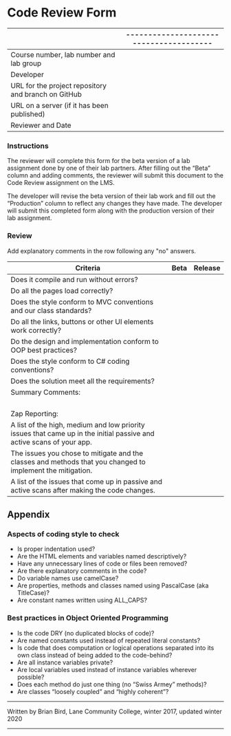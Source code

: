 # Code Review Form

|                                                      | --------------------------------------- |
| ---------------------------------------------------- | --------------------------------------- |
| Course  number, lab number and lab group             |                                         |
| Developer                                            |                                         |
| URL  for the project repository and branch on GitHub |                                         |
| URL  on a server (if it has been published)          |                                         |
| Reviewer  and Date                                   |                                         |

###  Instructions

The reviewer will complete this form for the beta version of a lab assignment done by one of their lab partners. After filling out the “Beta” column and adding comments, the reviewer will submit this document to the Code Review assignment on the LMS.

The developer will revise the beta version of their lab work and fill out the “Production” column to reflect any changes they have made. The developer will submit this completed form along with the production version of their lab assignment.

### Review

Add explanatory comments in the row following any "no" answers.

| **Criteria**                                                 | **Beta** | **Release** |
| ------------------------------------------------------------ | -------- | ----------- |
| Does it compile and run without errors?                      |          |             |
| Do all the pages load correctly?                             |          |             |
| Does the style conform to MVC conventions and our class standards? |          |             |
| Do all the links, buttons or other UI elements work correctly? |          |             |
| Do the design and implementation conform to OOP best practices? |          |             |
| Does the style conform to C# coding conventions?             |          |             |
| Does the solution meet all the requirements?                 |          |             |
| Summary Comments:                                            |          |             |
|                                                              |          |             |
|                                                              |          |             |
|                                                              |          |             |
|                                                              |          |             |
| Zap Reporting:                                               |          |             |
| A list of the high, medium and low priority issues that came up in the initial passive and active scans of your app. |          |             |
| The issues you chose to mitigate and the classes and methods that you changed to implement the mitigation. |          |             |
| A list of the issues that come up in passive and active scans after making the code changes. |          |             |

 

 

## Appendix

### Aspects of coding style to check

- Is proper indentation used?
- Are the HTML elements and variables named descriptively?
- Have any unnecessary lines of code or files been removed?
- Are there explanatory comments in the code?
- Do variable names use camelCase? 
- Are properties, methods and classes named using PascalCase (aka TitleCase)?
- Are constant names written using ALL_CAPS?



### Best practices in Object Oriented Programming

- Is the code DRY (no duplicated blocks of code)?
- Are named constants used instead of repeated literal constants?
- Is code that does computation or logical operations separated into its own class instead of being added to the code-behind?
- Are all instance variables private?
- Are local variables used instead of instance variables wherever possible?
- Does each method do just one thing (no “Swiss Armey” methods)?
- Are classes “loosely coupled” and “highly coherent”?

 

------

Written by Brian Bird, Lane Community College, winter 2017, updated winter 2020

------

